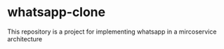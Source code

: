 # whatsapp-clone
This repository is a project for implementing whatsapp in a mircoservice architecture
